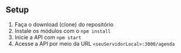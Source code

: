 ## Setup

1. Faça o download (clone) do repositório
2. Instale os módulos com o `npm install`
3. Inicie a API com `npm start`
4. Acesse a API por meio da URL `<seuServidorLocal>:3000/agenda`